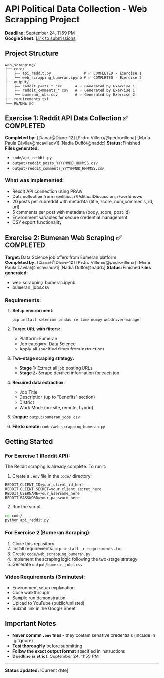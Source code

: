 # API Political Data Collection - Web Scrapping Project

**Deadline:** September 24, 11:59 PM  
**Google Sheet:** [Link to submissions](https://docs.google.com/spreadsheets/d/10vy5pyNvLUAb2pCJLye7gaOPHOIhjdmzUTKdiUbF5oI/edit?usp=sharing)

## Project Structure
```
web_scrapping/
├── code/
│   ├── api_reddit.py               # ✅ COMPLETED - Exercise 1
│   └── web_scrapping_bumeran.ipynb # ✅ COMPLETED - Exercise 2
├── output/
│   ├── reddit_posts_*.csv      # ✅ Generated by Exercise 1
│   ├── reddit_comments_*.csv   # ✅ Generated by Exercise 1
│   └── bumeran_jobs.csv        # ✅ Generated by Exercise 2
├── requirements.txt
└── README.md
```

## Exercise 1: Reddit API Data Collection ✅ COMPLETED

**Completed by:** [Diana/@Diane-12] [Pedro Villena/@pedrovillena] [María Paula Dávila/@mdaviladv1] [Nadia Duffó/@naddc]
**Status:** Finished  
**Files generated:**
- `code/api_reddit.py`
- `output/reddit_posts_YYYYMMDD_HHMMSS.csv`
- `output/reddit_comments_YYYYMMDD_HHMMSS.csv`

### What was implemented:
- Reddit API connection using PRAW
- Data collection from r/politics, r/PoliticalDiscussion, r/worldnews
- 20 posts per subreddit with metadata (title, score, num_comments, id, url)
- 5 comments per post with metadata (body, score, post_id)
- Environment variables for secure credential management
- CSV export functionality

## Exercise 2: Bumeran Web Scraping ✅ COMPLETED

**Target:** Data Science job offers from Bumeran platform  
**Completed by:** [Diana/@Diane-12] [Pedro Villena/@pedrovillena] [María Paula Dávila/@mdaviladv1] [Nadia Duffó/@naddc]
**Status:** Finished
**Files generated:**
- web_scrapping_bumeran.ipynb
- bumeran_jobs.csv

### Requirements:
1. **Setup environment:**
   ```bash
   pip install selenium pandas re time numpy webdriver-manager
   ```

2. **Target URL with filters:**
   - Platform: Bumeran
   - Job category: Data Science
   - Apply all specified filters from instructions

3. **Two-stage scraping strategy:**
   - **Stage 1:** Extract all job posting URLs
   - **Stage 2:** Scrape detailed information for each job

4. **Required data extraction:**
   - Job Title
   - Description (up to "Benefits" section)
   - District
   - Work Mode (on-site, remote, hybrid)

5. **Output:** `output/bumeran_jobs.csv`

6. **File to create:** `code/web_scrapping_bumeran.py`

## Getting Started

### For Exercise 1 (Reddit API):
The Reddit scraping is already complete. To run it:

1. Create a `.env` file in the `code/` directory:
```env
REDDIT_CLIENT_ID=your_client_id_here
REDDIT_CLIENT_SECRET=your_client_secret_here
REDDIT_USERNAME=your_username_here
REDDIT_PASSWORD=your_password_here
```

2. Run the script:
```bash
cd code/
python api_reddit.py
```

### For Exercise 2 (Bumeran Scraping):
1. Clone this repository
2. Install requirements: `pip install -r requirements.txt`
3. Create `code/web_scrapping_bumeran.py`
4. Implement the scraping logic following the two-stage strategy
5. Generate `output/bumeran_jobs.csv`

### Video Requirements (3 minutes):
- Environment setup explanation
- Code walkthrough
- Sample run demonstration
- Upload to YouTube (public/unlisted)
- Submit link in the Google Sheet

## Important Notes
- **Never commit `.env` files** - they contain sensitive credentials (include in .gitignore)
- **Test thoroughly** before submitting
- **Follow the exact output format** specified in instructions
- **Deadline is strict:** September 24, 11:59 PM

---
**Status Updated:** [Current date]
